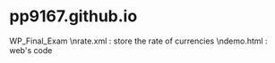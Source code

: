 # pp9167.github.io
WP_Final_Exam
\nrate.xml : store the rate of currencies
\ndemo.html : web's code
